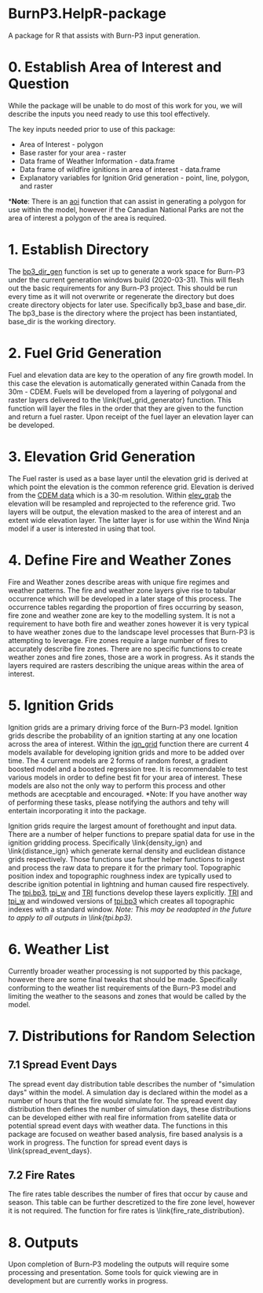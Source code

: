 # BurnP3.HelpR-package
A package for R that assists with Burn-P3 input generation.

 # 0. Establish Area of Interest and Question

 While the package will be unable to do most of this work for you, we will describe the inputs you need ready to use this tool effectively.

 The key inputs needed prior to use of this package:
 * Area of Interest - polygon
 * Base raster for your area - raster
 * Data frame of Weather Information - data.frame
 * Data frame of wildfire ignitions in area of interest - data.frame
 * Explanatory variables for Ignition Grid generation - point, line, polygon, and raster

 *__Note__: There is an [aoi](https://github.com/BadgerOnABike/BurnP3.HelpR/blob/master/R/aoi.R) function that can assist in generating a polygon for use within the model, however if the Canadian National Parks are not the area of interest a polygon of the area is required.

 # 1. Establish Directory

 The [bp3_dir_gen](https://github.com/BadgerOnABike/BurnP3.HelpR/blob/master/R/BP3_Directory_Generator.R) function is set up to generate a work space for Burn-P3 under the current generation windows build (2020-03-31). This will flesh out the basic requirements for any Burn-P3 project. This should be run every time as it will not overwrite or regenerate the directory but does create directory objects for later use. Specifically bp3_base and base_dir. The bp3_base is the directory where the project has been instantiated, base_dir is the working directory.

  # 2. Fuel Grid Generation

  Fuel and elevation data are key to the operation of any fire growth model. In this case the elevation is automatically generated within Canada from the 30m - CDEM. Fuels will be developed from a layering of polygonal and raster layers delivered to the \link{fuel_grid_generator} function. This function will layer the files in the order that they are given to the function and return a fuel raster. Upon receipt of the fuel layer an elevation layer can be developed.

  # 3. Elevation Grid Generation

  The Fuel raster is used as a base layer until the elevation grid is derived at which point the elevation is the common reference grid. Elevation is derived from the [CDEM data](https://open.canada.ca/data/en/dataset/7f245e4d-76c2-4caa-951a-45d1d2051333) which is a 30-m resolution. Within [elev_grab](https://github.com/BadgerOnABike/BurnP3.HelpR/blob/master/R/elev_grab.R) the elevation will be resampled and reprojected to the reference grid. Two layers will be output, the elevation masked to the area of interest and an extent wide elevation layer. The latter layer is for use within the Wind Ninja model if a user is interested in using that tool.

  # 4. Define Fire and Weather Zones

  Fire and Weather zones describe areas with unique fire regimes and weather patterns. The fire and weather zone layers give rise to tabular occurrence which will be developed in a later stage of this process. The occurrence tables regarding the proportion of fires occurring by season, fire zone and weather zone are key to the modelling system. It is not a requirement to have both fire and weather zones however it is very typical to have weather zones due to the landscape level processes that Burn-P3 is attempting to leverage. Fire zones require a large number of fires to accurately describe fire zones. There are no specific functions to create weather zones and fire zones, those are a work in progress. As it stands the layers required are rasters describing the unique areas within the area of interest.

  # 5. Ignition Grids

  Ignition grids are a primary driving force of the Burn-P3 model. Ignition grids describe the probability of an ignition starting at any one location across the area of interest. Within the [ign_grid](https://github.com/BadgerOnABike/BurnP3.HelpR/blob/master/R/ign_grid.R) function there are current 4 models available for developing ignition grids and more to be added over time. The 4 current models are 2 forms of random forest, a gradient boosted model and a boosted regression tree. It is recommendable to test various models in order to define best fit for your area of interest. These models are also not the only way to perform this process and other methods are acecptable and encouraged. *Note: If you have another way of performing these tasks, please notifying the authors and tehy will entertain incorporating it into the package.

  Ignition grids require the largest amount of forethought and input data. There are a number of helper functions to prepare spatial data for use in the ignition gridding process. Specifically \link{density_ign} and \link{distance_ign} which generate kernal density and euclidean distance grids respectively. Those functions use further helper functions to ingest and process the raw data to prepare it for the primary tool. Topographic position index and topographic roughness index are typically used to describe ignition potential in lightning and human caused fire respectively. The [tpi.bp3](https://github.com/BadgerOnABike/BurnP3.HelpR/blob/master/R/tpi.bp3.R), [tpi_w](https://github.com/BadgerOnABike/BurnP3.HelpR/blob/master/R/tpi.bp3.R) and [TRI](https://github.com/BadgerOnABike/BurnP3.HelpR/blob/master/R/tpi.bp3.R) functions develop these layers explicitly. [TRI](https://github.com/BadgerOnABike/BurnP3.HelpR/blob/master/R/tpi.bp3.R) and [tpi_w](https://github.com/BadgerOnABike/BurnP3.HelpR/blob/master/R/tpi.bp3.R) and windowed versions of [tpi.bp3](https://github.com/BadgerOnABike/BurnP3.HelpR/blob/master/R/tpi.bp3.R) which creates all topographic indexes with a standard window. _Note: This may be readapted in the future to apply to all outputs in \link{tpi.bp3}._

  # 6. Weather List

  Currently broader weather processing is not supported by this package, however there are some final tweaks that should be made. Specifically conforming to the weather list requirements of the Burn-P3 model and limiting the weather to the seasons and zones that would be called by the model.

  # 7. Distributions for Random Selection

  ## 7.1  Spread Event Days

  The spread event day distribution table describes the number of "simulation days" within the model. A simulation day is declared within the model as a number of hours that the fire would simulate for. The spread event day distribution then defines the number of simulation days, these distributions can be developed either with real fire information from satellite data or potential spread event days with weather data. The functions in this package are focused on weather based analysis, fire based analysis is a work in progress. The function for spread event days is \link{spread_event_days}.

  ## 7.2 Fire Rates

  The fire rates table describes the number of fires that occur by cause and season. This table can be further descretized to the fire zone level, however it is not required. The function for fire rates is \link{fire_rate_distribution}.

  # 8. Outputs

  Upon completion of Burn-P3 modeling the outputs will require some processing and presentation. Some tools for quick viewing are in development but are currently works in progress.